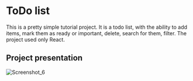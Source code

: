 # ToDo list

This is a pretty simple tutorial project. It is a todo list, with the ability to add items, mark them as ready or important, delete, search for them, filter.
The project used only React.

## Project presentation

![Screenshot_6](https://user-images.githubusercontent.com/18246075/160389223-a90c6a37-7daa-409e-b5b4-b35fbd1e71cc.png)

